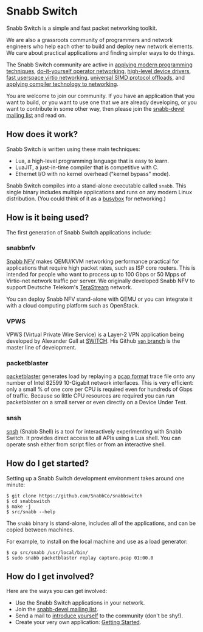 # Snabb Switch

Snabb Switch is a simple and fast packet networking toolkit.

We are also a grassroots community of programmers and network
engineers who help each other to build and deploy new network
elements. We care about practical applications and finding simpler
ways to do things.

The Snabb Switch community are active in
[applying modern programming techniques](http://blog.ipspace.net/2014/09/snabb-switch-deep-dive-on-software-gone.html),
[do-it-yourself operator networking](http://blog.ipspace.net/2014/12/l2vpn-over-ipv6-with-snabb-switch-on.html),
[high-level device drivers](https://github.com/SnabbCo/snabbswitch/blob/master/src/apps/intel/intel10g.lua),
[fast userspace virtio networking](http://www.virtualopensystems.com/en/solutions/guides/snabbswitch-qemu/),
[universal SIMD protocol offloads](https://groups.google.com/d/msg/snabb-devel/aez4pEnd4ow/WrXi5N7nxfkJ), and
[applying compiler technology to networking](https://fosdem.org/2015/schedule/event/packet_filtering_pflua/).

You are welcome to join our community. If you have an application that
you want to build, or you want to use one that we are already
developing, or you want to contribute in some other way, then please
join the [snabb-devel mailing
list](https://groups.google.com/forum/#!forum/snabb-devel) and read
on.

## How does it work?

Snabb Switch is written using these main techniques:

- Lua, a high-level programming language that is easy to learn.
- LuaJIT, a just-in-time compiler that is competitive with C.
- Ethernet I/O with no kernel overhead ("kernel bypass" mode).

Snabb Switch compiles into a stand-alone executable called
`snabb`. This single binary includes multiple applications and runs on
any modern Linux distribution. (You could think of it as a
[busybox](http://en.wikipedia.org/wiki/BusyBox#Single_binary) for
networking.)

## How is it being used?

The first generation of Snabb Switch applications include:

### snabbnfv

[Snabb NFV](src/program/snabbnfv/) makes QEMU/KVM networking
performance practical for applications that require high packet rates,
such as ISP core routers. This is intended for people who want to
process up to 100 Gbps or 50 Mpps of Virtio-net network traffic per
server. We originally developed Snabb NFV to support Deutsche
Telekom's [TeraStream](https://ripe67.ripe.net/archives/video/3/)
network.

You can deploy Snabb NFV stand-alone with QEMU or you can integrate it
with a cloud computing platform such as OpenStack.

### VPWS

VPWS (Virtual Private Wire Service) is a Layer-2 VPN application being
developed by Alexander Gall at [SWITCH](http://switch.ch). His Github
[`vpn` branch](https://github.com/alexandergall/snabbswitch/tree/vpn)
is the master line of development.

### packetblaster

[packetblaster](src/program/packetblaster/) generates load by
replaying a [pcap format](http://en.wikipedia.org/wiki/Pcap) trace
file onto any number of Intel 82599 10-Gigabit network
interfaces. This is very efficient: only a small % of one core per CPU
is required even for hundreds of Gbps of traffic. Because so little
CPU resources are required you can run packetblaster on a small server
or even directly on a Device Under Test.

### snsh

[snsh](src/program/snsh/) (Snabb Shell) is a tool for interactively
experimenting with Snabb Switch. It provides direct access to all APIs
using a Lua shell. You can operate snsh either from script files or
from an interactive shell.

## How do I get started?

Setting up a Snabb Switch development environment takes around one
minute:

```
$ git clone https://github.com/SnabbCo/snabbswitch
$ cd snabbswitch
$ make -j
$ src/snabb --help
```

The `snabb` binary is stand-alone, includes all of the applications,
and can be copied between machines.

For example, to install on the local machine and use as a load generator:

```
$ cp src/snabb /usr/local/bin/
$ sudo snabb packetblaster replay capture.pcap 01:00.0
```

## How do I get involved?

Here are the ways you can get involved:

- Use the Snabb Switch applications in your network.
- Join the [snabb-devel mailing list](https://groups.google.com/forum/#!forum/snabb-devel).
- Send a mail to [introduce yourself](https://groups.google.com/forum/#!searchin/snabb-devel/introduce/snabb-devel/d8t6hGClnQY/flztyLiIGzoJ) to the community (don't be shy!).
- Create your very own application: [Getting Started](src/doc/getting-started.md).


